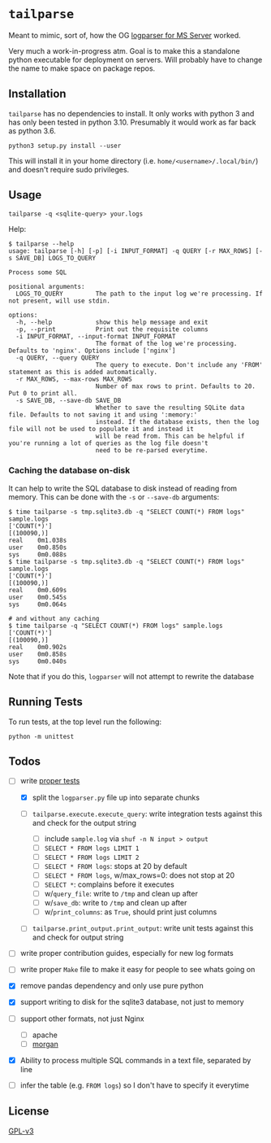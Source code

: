 # `tailparse`

Meant to mimic, sort of, how the OG [logparser for MS
Server](https://en.wikipedia.org/wiki/Logparser) worked. 

Very much a work-in-progress atm. Goal is to make this a standalone
python executable for deployment on servers. Will probably have to
change the name to make space on package repos. 

## Installation

`tailparse` has no dependencies to install. It only works with
python 3 and has only been tested in python 3.10. Presumably it would
work as far back as python 3.6.
```
python3 setup.py install --user
```

This will install it in your home directory
(i.e. `home/<username>/.local/bin/`) and doesn't require sudo
privileges. 


## Usage

`tailparse -q <sqlite-query> your.logs`

Help:
```
$ tailparse --help
usage: tailparse [-h] [-p] [-i INPUT_FORMAT] -q QUERY [-r MAX_ROWS] [-s SAVE_DB] LOGS_TO_QUERY

Process some SQL

positional arguments:
  LOGS_TO_QUERY         The path to the input log we're processing. If not present, will use stdin.

options:
  -h, --help            show this help message and exit
  -p, --print           Print out the requisite columns
  -i INPUT_FORMAT, --input-format INPUT_FORMAT
                        The format of the log we're processing. Defaults to 'nginx'. Options include ['nginx']
  -q QUERY, --query QUERY
                        The query to execute. Don't include any 'FROM' statement as this is added automatically.
  -r MAX_ROWS, --max-rows MAX_ROWS
                        Number of max rows to print. Defaults to 20. Put 0 to print all.
  -s SAVE_DB, --save-db SAVE_DB
                        Whether to save the resulting SQLite data file. Defaults to not saving it and using ':memory:'
                        instead. If the database exists, then the log file will not be used to populate it and instead it
                        will be read from. This can be helpful if you're running a lot of queries as the log file doesn't
                        need to be re-parsed everytime.
```


### Caching the database on-disk

It can help to write the SQL database to disk instead of reading from
memory. This can be done with the `-s` or `--save-db` arguments:
```
$ time tailparse -s tmp.sqlite3.db -q "SELECT COUNT(*) FROM logs" sample.logs
['COUNT(*)']
[(100090,)]
real    0m1.038s
user    0m0.850s
sys     0m0.088s
$ time tailparse -s tmp.sqlite3.db -q "SELECT COUNT(*) FROM logs" sample.logs
['COUNT(*)']
[(100090,)]
real    0m0.609s
user    0m0.545s
sys     0m0.064s

# and without any caching
$ time tailparse -q "SELECT COUNT(*) FROM logs" sample.logs
['COUNT(*)']
[(100090,)]
real    0m0.902s
user    0m0.858s
sys     0m0.040s
```

Note that if you do this, `logparser` will not attempt to rewrite the database


## Running Tests

To run tests, at the top level run the following:
```
python -m unittest
```


## Todos

  
+ [ ] write [proper
      tests](https://docs.python.org/3/library/unittest.html) 
      
  + [X] split the `logparser.py` file up into separate chunks 
  
  + [ ] `tailparse.execute.execute_query`: write integration tests
        against this and check for the output string
        
    + [ ] include `sample.log` via `shuf -n N input > output`
    + [ ] `SELECT * FROM logs LIMIT 1`
    + [ ] `SELECT * FROM logs LIMIT 2`
    + [ ] `SELECT * FROM logs`: stops at 20 by default
    + [ ] `SELECT * FROM logs`, w/max_rows=0: does not stop at 20
    + [ ] `SELECT *`: complains before it executes
    + [ ] w/`query_file`: write to `/tmp` and clean up after
    + [ ] w/`save_db`: write to `/tmp` and clean up after
    + [ ] w/`print_columns`: as `True`, should print just columns
    
  + [ ] `tailparse.print_output.print_output`: write unit tests
        against this and check for output string

+ [ ] write proper contribution guides, especially for new log formats

+ [ ] write proper `Make` file to make it easy for people to see whats
      going on

+ [x] remove pandas dependency and only use pure python

+ [x] support writing to disk for the sqlite3 database, not just to
      memory 

+ [ ] support other formats, not just Nginx
  + [ ] apache 
  + [ ] [morgan](https://www.npmjs.com/package/morgan)

+ [x] Ability to process multiple SQL commands in a text file,
      separated by line
      
+ [ ] infer the table (e.g. `FROM logs`) so I don't have to specify it
      everytime 


## License

[GPL-v3](https://www.gnu.org/licenses/gpl-3.0.en.html)

